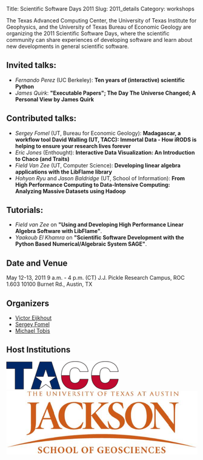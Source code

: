 Title: Scientific Software Days 2011
Slug: 2011_details
Category: workshops


The Texas Advanced Computing Center, the University of Texas Institute for Geophysics, and the University of Texas Bureau of Economic Geology are organizing the 2011 Scientific Software Days, where the scientific community can share experiences of developing software and learn about new developments in general scientific software.

## Invited talks:

- *Fernando Perez* (UC Berkeley): **Ten years of (interactive) scientific Python**
- *James Quirk*: **"Executable Papers"; The Day The Universe Changed; A Personal View by James Quirk**


## Contributed talks:
  - *Sergey Fomel* (UT, Bureau for Economic Geology): **Madagascar, a workflow tool
David Walling (UT, TACC): Immortal Data - How iRODS is helping to ensure your research lives forever**
  - *Eric Jones* (Enthought): **Interactive Data Visualization: An Introduction to Chaco (and Traits)**
  - *Field Van Zee* (UT, Computer Science): **Developing linear algebra applications with the  LibFlame library**
  - *Hohyon Ryu* and *Jason Baldridge* (UT, School of Information): **From High Performance Computing to Data-Intensive Computing: Analyzing Massive Datasets using Hadoop**

## Tutorials:

  - *Field van Zee* on **"Using and Developing High Performance Linear Algebra Software with LibFlame"**.
  - *Yaakoub El Khamra* on **"Scientific Software Development with the Python Based Numerical/Algebraic System SAGE"**.

## Date and Venue

May 12-13, 2011
9 a.m. - 4 p.m. (CT)
J.J. Pickle Research Campus, ROC 1.603
10100 Burnet Rd., Austin, TX


## Organizers

* [Victor Eijkhout](http://www.tacc.utexas.edu/staff/victor-eijkhout)
* [Sergey Fomel](http://www.jsg.utexas.edu/researcher/sergey_fomel/)
* [Michael Tobis](http://www.ig.utexas.edu/people/staff/tobis/)

## Host Institutions

[![Texas Advanced Computing Center](/images/TACC_logo.png)](http://www.tacc.utexas.edu/)
[![Jackson School of Geosciences](/images/jsg-logo.jpg )](http://www.jsg.utexas.edu)

